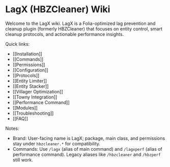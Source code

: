 # LagX (HBZCleaner) Wiki

Welcome to the LagX wiki. LagX is a Folia-optimized lag prevention and cleanup plugin (formerly HBZCleaner) that focuses on entity control, smart cleanup protocols, and actionable performance insights.

Quick links:

- [[Installation]]
- [[Commands]]
- [[Permissions]]
- [[Configuration]]
- [[Protocols]]
- [[Entity Limiter]]
- [[Entity Stacker]]
- [[Villager Optimization]]
- [[Towny Integration]]
- [[Performance Command]]
- [[Modules]]
- [[Troubleshooting]]
- [[FAQ]]

Notes:

- Brand: User-facing name is LagX; package, main class, and permissions stay under `hbzcleaner.*` for compatibility.
- Commands: Use `/lagx` (alias of main command) and `/lagxperf` (alias of performance command). Legacy aliases like `/hbzcleaner` and `/hbzperf` still work.
